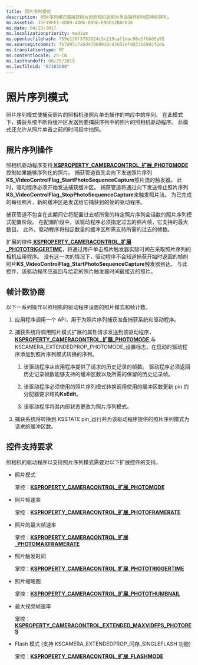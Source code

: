 ```yaml
---
title: 照片序列模式
description: 照片序列模式使捕获照片的照相机张照片单击操作的响应中的序列。
ms.assetid: 15F19FE1-6D09-4406-B096-E96D12BAF030
ms.date: 04/20/2017
ms.localizationpriority: medium
ms.openlocfilehash: 759e138f5782624c5c219caf1dac98e1fbb05a95
ms.sourcegitcommit: fb7d95c7a5d47860918cd3602efdd33b69dcf2da
ms.translationtype: MT
ms.contentlocale: zh-CN
ms.lasthandoff: 06/25/2019
ms.locfileid: "67383500"
---
```

# <a name="photo-sequence-mode"></a>照片序列模式


照片序列模式使捕获照片的照相机张照片单击操作的响应中的序列。 在此模式下，捕获系统不断将缓冲区发送到要捕获序列中的照片的照相机驱动程序。 此模式还允许从照片单击之前的时间段中拍照。

## <a name="photo-sequence-operation"></a>照片序列操作


照相机驱动程序支持[ **KSPROPERTY\_CAMERACONTROL\_扩展\_PHOTOMODE** ](https://docs.microsoft.com/windows-hardware/drivers/stream/ksproperty-cameracontrol-extended-photomode)控制如果能够序列化的照片。 捕获管道首先会向下发送照片序列**KS\_VideoControlFlag\_StartPhotoSequenceCapture**照片流的触发器。 此时，驱动程序必须开始发送捕获缓冲区。 捕获管道将通过向下发送停止照片序列**KS\_VideoControlFlag\_StopPhotoSequenceCapture**来触发照片流。 为已完成的每张照片，新的缓冲区是发送给它捕获到的帧的驱动程序。

捕获管道不包含在此期间它将配置过去帧所需的特定照片序列会话数的照片序列模式配置阶段。 在配置阶段中，该驱动程序必须指定过去的照片帧，它支持的最大数目。 此外，驱动程序将指定数量的缓冲区所需支持所需的过去的帧数。

扩展的控件[ **KSPROPERTY\_CAMERACONTROL\_扩展\_PHOTOTRIGGERTIME**](https://docs.microsoft.com/windows-hardware/drivers/stream/ksproperty-cameracontrol-extended-phototriggertime)，将通过用户单击照片触发器实际时间在采取照片序列的相机应用程序。 没有这一次的情况下，驱动程序不会知道捕获开始时返回的帧的照片**KS\_VideoControlFlag\_StartPhotoSequenceCapture**触发器到达。 与此控件，该驱动程序应返回与给定的照片触发器时间最接近的照片。

## <a name="frame-count-negotiation"></a>帧计数协商


以下一系列操作以照相机的驱动程序设置的照片模式和帧计数。

1.  应用程序调用一个 API，用于为照片序列捕获准备捕获系统和驱动程序。

2.  捕获系统将调用照片模式扩展的属性请求发送到该驱动程序， [ **KSPROPERTY\_CAMERACONTROL\_扩展\_PHOTOMODE** ](https://docs.microsoft.com/windows-hardware/drivers/stream/ksproperty-cameracontrol-extended-photomode)与KSCAMERA\_EXTENDEDPROP\_PHOTOMODE\_设置标志，在启动的驱动程序添加到照片序列模式转换的序列。

    1.  该驱动程序从应用程序提供了请求的历史记录的帧数。 驱动程序必须返回历史记录帧数能够支持的缓冲区数以及所需的保留的历史记录帧。

    2.  该驱动程序必须使用的照片序列模式转换调用使用的缓冲区数更新 pin 的分配器要求结构**KsEdit**。

    3.  该驱动程序将其内部状态更改为照片序列模式。

3.  捕获系统将转换到 KSSTATE pin\_运行并为该驱动程序提供的照片序列模式为请求的缓冲区数。

## <a name="control-support-requirements"></a>控件支持要求


照相机的驱动程序以支持照片序列模式需要对以下扩展控件的支持。

-   照片模式

    掌控：[**KSPROPERTY\_CAMERACONTROL\_扩展\_PHOTOMODE**](https://docs.microsoft.com/windows-hardware/drivers/stream/ksproperty-cameracontrol-extended-photomode)

-   照片帧速率

    掌控：[**KSPROPERTY\_CAMERACONTROL\_扩展\_PHOTOFRAMERATE**](https://docs.microsoft.com/windows-hardware/drivers/stream/ksproperty-cameracontrol-extended-photoframerate)

-   照片的最大帧速率

    掌控：[**KSPROPERTY\_CAMERACONTROL\_扩展\_PHOTOMAXFRAMERATE**](https://docs.microsoft.com/windows-hardware/drivers/stream/ksproperty-cameracontrol-extended-photomaxframerate)

-   照片触发时间

    掌控：[**KSPROPERTY\_CAMERACONTROL\_扩展\_PHOTOTRIGGERTIME**](https://docs.microsoft.com/windows-hardware/drivers/stream/ksproperty-cameracontrol-extended-phototriggertime)

-   照片缩略图

    掌控：[**KSPROPERTY\_CAMERACONTROL\_扩展\_PHOTOTHUMBNAIL**](https://docs.microsoft.com/windows-hardware/drivers/stream/ksproperty-cameracontrol-extended-photothumbnail)

-   最大视频帧速率

    掌控：[**KSPROPERTY\_CAMERACONTROL\_EXTENDED\_MAXVIDFPS\_PHOTORES**](https://docs.microsoft.com/windows-hardware/drivers/stream/ksproperty-cameracontrol-extended-maxvidfps-photores)

-   Flash 模式 (支持 KSCAMERA\_EXTENDEDPROP\_闪存\_SINGLEFLASH 功能)

    掌控：[**KSPROPERTY\_CAMERACONTROL\_扩展\_FLASHMODE**](https://docs.microsoft.com/windows-hardware/drivers/stream/ksproperty-cameracontrol-extended-flashmode)

 

 




